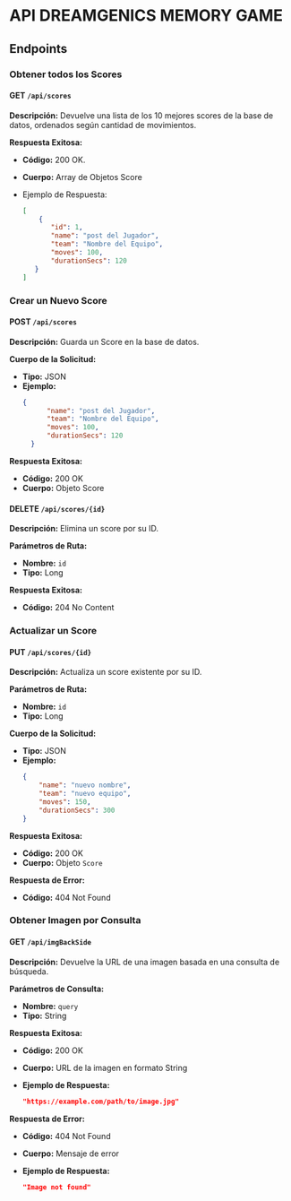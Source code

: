 # API DREAMGENICS MEMORY GAME


## Endpoints

### Obtener todos los Scores

#### GET `/api/scores`

**Descripción:** Devuelve una lista de los 10 mejores scores de la base de datos, ordenados según cantidad de movimientos.

**Respuesta Exitosa:**
- **Código:** 200 OK.
- **Cuerpo:** Array de Objetos Score

- Ejemplo de Respuesta:
   ```json
   [
       {
          "id": 1,
          "name": "post del Jugador",
          "team": "Nombre del Equipo",
          "moves": 100,
          "durationSecs": 120
      }
   ]
    ```

### Crear un Nuevo Score

#### POST `/api/scores`

**Descripción:** Guarda un Score en la base de datos.

**Cuerpo de la Solicitud:**

- **Tipo:** JSON
- **Ejemplo:**
    ```json
   {
          "name": "post del Jugador",
          "team": "Nombre del Equipo",
          "moves": 100,
          "durationSecs": 120
      }
    ```

**Respuesta Exitosa:**

- **Código:** 200 OK
- **Cuerpo:** Objeto Score

#### DELETE `/api/scores/{id}`

**Descripción:** Elimina un score por su ID.

**Parámetros de Ruta:**

- **Nombre:** `id`
- **Tipo:** Long

**Respuesta Exitosa:**

- **Código:** 204 No Content

### Actualizar un Score

#### PUT `/api/scores/{id}`

**Descripción:** Actualiza un score existente por su ID.

**Parámetros de Ruta:**

- **Nombre:** `id`
- **Tipo:** Long

**Cuerpo de la Solicitud:**

- **Tipo:** JSON
- **Ejemplo:**
    ```json
    {
        "name": "nuevo nombre",
        "team": "nuevo equipo",
        "moves": 150,
        "durationSecs": 300
    }
    ```

**Respuesta Exitosa:**

- **Código:** 200 OK
- **Cuerpo:** Objeto `Score`

**Respuesta de Error:**

- **Código:** 404 Not Found

### Obtener Imagen por Consulta

#### GET `/api/imgBackSide`

**Descripción:** Devuelve la URL de una imagen basada en una consulta de búsqueda.

**Parámetros de Consulta:**

- **Nombre:** `query`
- **Tipo:** String

**Respuesta Exitosa:**

- **Código:** 200 OK
- **Cuerpo:** URL de la imagen en formato String

- **Ejemplo de Respuesta:**
    ```json
    "https://example.com/path/to/image.jpg"
    ```

**Respuesta de Error:**

- **Código:** 404 Not Found
- **Cuerpo:** Mensaje de error

- **Ejemplo de Respuesta:**
    ```json
    "Image not found"
    ```